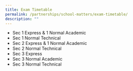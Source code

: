 ```yaml
---
title: Exam Timetable
permalink: /partnerships/school-matters/exam-timetable/
description: ""
---
```

*   Sec 1 Express & 1 Normal Academic
*   Sec 1 Normal Technical
*   Sec 2 Express & 1 Normal Academic
*   Sec 2 Normal Technical
*   Sec 3 Express
*   Sec 3 Normal Academic
*   Sec 3 Normal Technical
